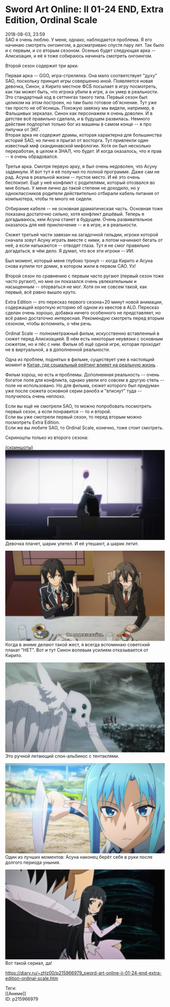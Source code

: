 Sword Art Online: II 01-24 END, Extra Edition, Ordinal Scale
=============================================================

   
 2018-08-03, 23:59   
  SAO я очень люблю. У меня, однако, наблюдается проблема. Я его начинаю смотреть онгоингом, а досматриваю спустя пару лет. Так было и с первым, и со вторым сезоном. Осенью будет следующая арка -- Алисизация, и её я тоже собираюсь начинать смотреть онгоингом.   
   
 Второй сезон содержит три арки.   
   
 Первая арка -- GGO, игра-стрелялка. Она мало соответствует "духу" SAO, поскольку принцип игры совершенно иной. Появляется новая девочка, Синон, а Кирито местное ФСБ посылает в игру посмотреть, как так может быть, что игрока убили в игре, а он умер в реальности. Это стандартный ход в сеттингах такого типа. Первый сезон был целиком на этом построен, но там было готовое об'яснение. Тут уже так просто не об'яснишь. Похожую завязку мы видели, например, в Фальшивых зеркалах. Синон как персонажем я очень доволен. И в детстве всё правильно сделала, и в будущем развилась. Немного действие подпортил только бог из машины в самом конце -- я про липучки от ЭКГ.   
 Вторая арка не содержит драмы, которая характерна для большинства историй SAO, но лично я прыгал от восторга. Тут привлекли один известный миф скандинавской мифологии. Хотя он был несколько переработан, в целом я ЗНАЛ, что будет. И когда оказалось, что я прав -- я очень обрадовался.   
   
 Третья арка. Смотря первую арку, я был очень недоволен, что Асуну задвинули. И вот тут я её получил по полной программе. Даже сам не рад. Асуна в реальной жизни -- пустое место. И её это очень беспокоит. Ещё у неё конфликт с родителями, который отозвался во мне болью. У меня лично до такой степени не доходило, но у одноклассников родители действительно отбирали кабель питания от компьютера, чтобы те много не сидели.   
   
 Отбирание кабеля -- не основная драматическая часть. Основная тоже показана достаточно сильно, хотя конфликт дешёвый. Теперь я догадываюсь, кем Асуна станет в будущем. Очень развивательное оказалось для неё приключение -- и в игре, и в реальности.   
   
 Сюжет третьей части завязан на загадочной гильдии, игроки которой сначала зовут Асуну играть вместе с ними, а потом начинают бегать от неё, а если натыкаются -- отводят глаза. Тут я не смог правильно догадаться, в чём дело. Я думал, что все эти игроки -- ИИ.   
   
 Был момент, который меня глубоко тронул -- когда Кирито и Асуна снова купили тот домик, в котором жили в первом САО. Ух!   
   
 Второй сезон по сравнению с первым часто ругают (первый сезон тоже часто ругают), но мне он показался очень увлекательным и насыщенным -- оторваться не мог. Хотя он не совсем такой, как первый, всё равно вышло круто.   
   
 Extra Edition -- это пересказ первого сезона+20 минут новой анимации, содержащей короткую историю об одном из квестов в ALO. Пересказ сделан очень хорошо, добавка ничего особенного не представляет, но всё равно достаточно интересная. Рекомендую смотреть перед вторым сезоном, чтобы вспомнить, о чём речь.   
   
 Ordinal Scale -- полнометражный фильм, искусственно вставленный в сюжет перед Алисизацией. В нём есть некоторые неувязки с основным сюжетом, но и пёс с ним. Фильм об ещё одной игре, которая проходит не в виртуальной, а в дополненной реальности.   
   
 Одна из проблем, поднятых в фильме, существует уже в настоящий момент в  [Китае, где социальный рейтинг влияет на реальную жизнь](https://knife.media/social-ranking/)  .   
   
 Фильм хорош, но есть и проблемы. Дополненная реальность -- очень богатое поле для конфликта, однако увели его совсем в другую степь -- поле не использовано. Но для фильма, сюжет которого был придуман уже после сюжета основной серии ранобэ и "втиснут" туда -- получилось очень неплохо.   
   
 Если вы ещё не смотрели SAO, то можно попробовать посмотреть первый сезон, а если понравится -- то и второй.   
 Если вы уже смотрели первый сезон, то перед вторым можно посмотреть Extra Edition.   
 Если же вы любите SAO, то Ordinal Scale, конечно, тоже стоит смотреть.   
   
 Скриношты только из второго сезона:   
   
  [(скриншоты)](https://zHz00.diary.ru/p215966979.htm?index=1#linkmore215966979m1)      [![](pics/XXgUN41l.jpg)](https://i.imgur.com/XXgUN41.jpg)    
 Девочка плачет, шарик улетел. И её утешают, а шарик летит.   
   
  [![](pics/WOW7dYLl.jpg)](https://i.imgur.com/WOW7dYL.jpg)    
 Когда в аниме делают такой жест, я всегда вспоминаю советский плакат "НЕТ". Вот и тут Синон волевым усилием отказывается от Кирито.   
   
  [![](pics/gk9xB8Kl.jpg)](https://i.imgur.com/gk9xB8K.jpg)    
 Это ручной летающий слон-альбинос с тентаклями.   
   
  [![](pics/YIAbqmal.jpg)](https://i.imgur.com/YIAbqma.jpg)    
 Один из лучших моментов: Асуна наконец берёт себя в руки после долгого периода уныния.   
   
  [![](pics/YUNEyERl.jpg)](https://i.imgur.com/YUNEyER.jpg)    
 Вот такой сериал, да!   
      
    
 <https://diary.ru/~zHz00/p215966979_sword-art-online-ii-01-24-end-extra-edition-ordinal-scale.htm>   
   
 Теги:   
 [[Аниме]]   
 ID: p215966979